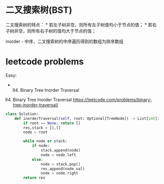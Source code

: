 # 二叉搜索树(BST)

二叉搜索树的特点： 
                * 若左子树非空，则所有左子树值均小于节点的值；
                * 若右子树非空，则所有右子树的值均大于节点的值；

inorder - 中序，二叉搜索树的中序遍历得到的数组为排序数组

# leetcode problems

Easy:
* 94. Binary Tree Inorder Traversal

94. Binary Tree Inorder Traversal
https://leetcode.com/problems/binary-tree-inorder-traversal/

```python
class Solution:
    def inorderTraversal(self, root: Optional[TreeNode]) -> List[int]:
        if root == None: return []
        res,stack = [],[]
        node = root 

        while node or stack:
            if node:
                stack.append(node)
                node = node.left
            else:
                node = stack.pop()
                res.append(node.val)
                node = node.right
        return res
```
